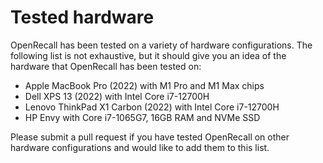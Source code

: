 # Tested hardware

OpenRecall has been tested on a variety of hardware configurations. The following list is not exhaustive, but it should give you an idea of the hardware that OpenRecall has been tested on:

- Apple MacBook Pro (2022) with M1 Pro and M1 Max chips
- Dell XPS 13 (2022) with Intel Core i7-12700H
- Lenovo ThinkPad X1 Carbon (2022) with Intel Core i7-12700H
- HP Envy with Core i7-1065G7, 16GB RAM and NVMe SSD

Please submit a pull request if you have tested OpenRecall on other hardware configurations and would like to add them to this list.
